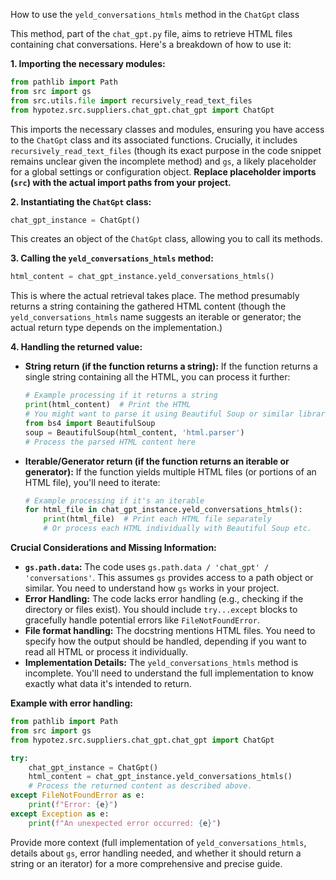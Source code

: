 How to use the `yeld_conversations_htmls` method in the `ChatGpt` class

This method, part of the `chat_gpt.py` file, aims to retrieve HTML files containing chat conversations.  Here's a breakdown of how to use it:

**1. Importing the necessary modules:**

```python
from pathlib import Path
from src import gs
from src.utils.file import recursively_read_text_files
from hypotez.src.suppliers.chat_gpt.chat_gpt import ChatGpt
```

This imports the necessary classes and modules, ensuring you have access to the `ChatGpt` class and its associated functions.  Crucially, it includes `recursively_read_text_files` (though its exact purpose in the code snippet remains unclear given the incomplete method) and `gs`, a likely placeholder for a global settings or configuration object.  **Replace placeholder imports (`src`) with the actual import paths from your project.**

**2. Instantiating the `ChatGpt` class:**

```python
chat_gpt_instance = ChatGpt()
```

This creates an object of the `ChatGpt` class, allowing you to call its methods.

**3. Calling the `yeld_conversations_htmls` method:**

```python
html_content = chat_gpt_instance.yeld_conversations_htmls()
```

This is where the actual retrieval takes place.  The method presumably returns a string containing the gathered HTML content (though the `yeld_conversations_htmls` name suggests an iterable or generator; the actual return type depends on the implementation.)

**4. Handling the returned value:**

- **String return (if the function returns a string):** If the function returns a single string containing all the HTML, you can process it further:
  ```python
  # Example processing if it returns a string
  print(html_content)  # Print the HTML
  # You might want to parse it using Beautiful Soup or similar libraries:
  from bs4 import BeautifulSoup
  soup = BeautifulSoup(html_content, 'html.parser')
  # Process the parsed HTML content here
  ```


- **Iterable/Generator return (if the function returns an iterable or generator):** If the function yields multiple HTML files (or portions of an HTML file), you'll need to iterate:
  ```python
  # Example processing if it's an iterable
  for html_file in chat_gpt_instance.yeld_conversations_htmls():
      print(html_file)  # Print each HTML file separately
      # Or process each HTML individually with Beautiful Soup etc.

  ```

**Crucial Considerations and Missing Information:**

* **`gs.path.data`:** The code uses `gs.path.data / 'chat_gpt' / 'conversations'`. This assumes `gs` provides access to a path object or similar.  You need to understand how `gs` works in your project.
* **Error Handling:** The code lacks error handling (e.g., checking if the directory or files exist).  You should include `try...except` blocks to gracefully handle potential errors like `FileNotFoundError`.
* **File format handling:**  The docstring mentions HTML files. You need to specify how the output should be handled, depending if you want to read all HTML or process it individually.
* **Implementation Details:** The `yeld_conversations_htmls` method is incomplete.  You'll need to understand the full implementation to know exactly what data it's intended to return.

**Example with error handling:**

```python
from pathlib import Path
from src import gs
from hypotez.src.suppliers.chat_gpt.chat_gpt import ChatGpt

try:
    chat_gpt_instance = ChatGpt()
    html_content = chat_gpt_instance.yeld_conversations_htmls()
    # Process the returned content as described above.
except FileNotFoundError as e:
    print(f"Error: {e}")
except Exception as e:
    print(f"An unexpected error occurred: {e}")
```

Provide more context (full implementation of `yeld_conversations_htmls`, details about `gs`, error handling needed, and whether it should return a string or an iterator) for a more comprehensive and precise guide.